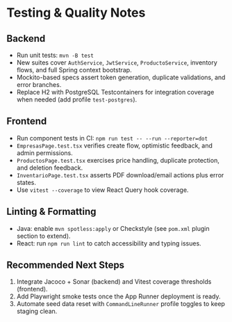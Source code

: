 # Testing & Quality Notes

## Backend

- Run unit tests: `mvn -B test`
- New suites cover `AuthService`, `JwtService`, `ProductoService`, inventory flows, and full Spring context bootstrap.
- Mockito-based specs assert token generation, duplicate validations, and error branches.
- Replace H2 with PostgreSQL Testcontainers for integration coverage when needed (add profile `test-postgres`).

## Frontend

- Run component tests in CI: `npm run test -- --run --reporter=dot`
- `EmpresasPage.test.tsx` verifies create flow, optimistic feedback, and admin permissions.
- `ProductosPage.test.tsx` exercises price handling, duplicate protection, and deletion feedback.
- `InventarioPage.test.tsx` asserts PDF download/email actions plus error states.
- Use `vitest --coverage` to view React Query hook coverage.

## Linting & Formatting

- Java: enable `mvn spotless:apply` or Checkstyle (see `pom.xml` plugin section to extend).
- React: run `npm run lint` to catch accessibility and typing issues.

## Recommended Next Steps

1. Integrate Jacoco + Sonar (backend) and Vitest coverage thresholds (frontend).
2. Add Playwright smoke tests once the App Runner deployment is ready.
3. Automate seed data reset with `CommandLineRunner` profile toggles to keep staging clean.
